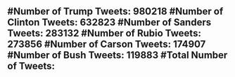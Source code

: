 #Number of Trump Tweets: 980218
#Number of Clinton Tweets: 632823
#Number of Sanders Tweets: 283132
#Number of Rubio Tweets: 273856
#Number of Carson Tweets: 174907
#Number of Bush Tweets: 119883
#Total Number of Tweets:  
---
